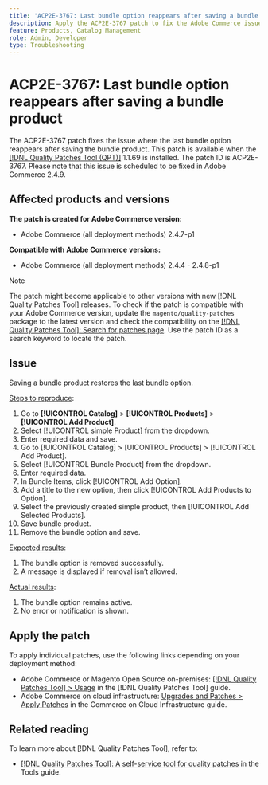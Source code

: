 ```yaml
---
title: 'ACP2E-3767: Last bundle option reappears after saving a bundle product'
description: Apply the ACP2E-3767 patch to fix the Adobe Commerce issue where the last bundle option in a bundle product could not be removed.
feature: Products, Catalog Management
role: Admin, Developer
type: Troubleshooting 
---
```


# ACP2E-3767: Last bundle option reappears after saving a bundle product

The ACP2E-3767 patch fixes the issue where the last bundle option reappears after saving the bundle product. This patch is available when the [[!DNL Quality Patches Tool (QPT)]](/help/tools/quality-patches-tool/quality-patches-tool-to-self-serve-quality-patches.md) 1.1.69 is installed. The patch ID is ACP2E-3767. Please note that this issue is scheduled to be fixed in Adobe Commerce 2.4.9.

## Affected products and versions

**The patch is created for Adobe Commerce version:**

* Adobe Commerce (all deployment methods) 2.4.7-p1

**Compatible with Adobe Commerce versions:**

* Adobe Commerce (all deployment methods) 2.4.4 - 2.4.8-p1

>[!NOTE]
>
>The patch might become applicable to other versions with new [!DNL Quality Patches Tool] releases. To check if the patch is compatible with your Adobe Commerce version, update the `magento/quality-patches` package to the latest version and check the compatibility on the [[!DNL Quality Patches Tool]: Search for patches page](https://experienceleague.adobe.com/tools/commerce-quality-patches/index.html). Use the patch ID as a search keyword to locate the patch.

## Issue

Saving a bundle product restores the last bundle option.

<u>Steps to reproduce</u>:

1. Go to **[!UICONTROL Catalog]** > **[!UICONTROL Products]** > **[!UICONTROL Add Product]**.
1. Select [!UICONTROL simple Product] from the dropdown.
1. Enter required data and save.
1. Go to [!UICONTROL Catalog] > [UICONTROL Products] > [!UICONTROL Add Product].
1. Select [!UICONTROL Bundle Product] from the dropdown.
1. Enter required data.
1. In Bundle Items, click [!UICONTROL Add Option].
1. Add a title to the new option, then click [!UICONTROL Add Products to Option].
1. Select the previously created simple product, then [!UICONTROL Add Selected Products].
1. Save bundle product.
1. Remove the bundle option and save.

<u>Expected results</u>:

1. The bundle option is removed successfully.
1. A message is displayed if removal isn’t allowed.

<u>Actual results</u>:

1. The bundle option remains active.
1. No error or notification is shown.

## Apply the patch

To apply individual patches, use the following links depending on your deployment method:

* Adobe Commerce or Magento Open Source on-premises: [[!DNL Quality Patches Tool] > Usage](/help/tools/quality-patches-tool/usage.md) in the [!DNL Quality Patches Tool] guide.
* Adobe Commerce on cloud infrastructure: [Upgrades and Patches > Apply Patches](https://experienceleague.adobe.com/docs/commerce-cloud-service/user-guide/develop/upgrade/apply-patches.html) in the Commerce on Cloud Infrastructure guide.

## Related reading

To learn more about [!DNL Quality Patches Tool], refer to:

* [[!DNL Quality Patches Tool]: A self-service tool for quality patches](/help/tools/quality-patches-tool/quality-patches-tool-to-self-serve-quality-patches.md) in the Tools guide.
